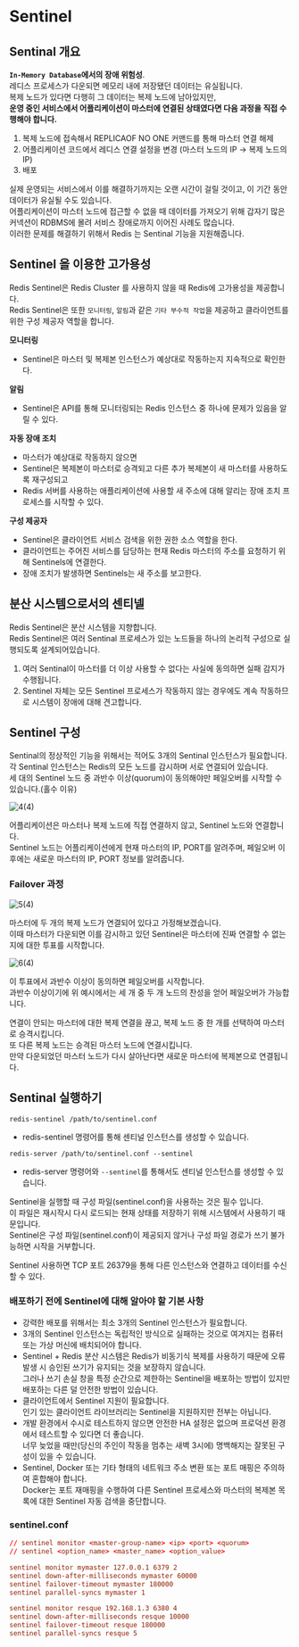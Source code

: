 # Sentinel 
## Sentinal 개요  
       
**`In-Memory Database`에서의 장애 위험성**.       
레디스 프로세스가 다운되면 메모리 내에 저장됐던 데이터는 유실됩니다.      
복제 노드가 있다면 다행히 그 데이터는 복제 노드에 남아있지만,   
**운영 중인 서비스에서 어플리케이션이 마스터에 연결된 상태였다면 다음 과정을 직접 수행해야 합니다.**  
  
1. 복제 노드에 접속해서 REPLICAOF NO ONE 커맨드를 통해 마스터 연결 해제   
2. 어플리케이션 코드에서 레디스 연결 설정을 변경 (마스터 노드의 IP -> 복제 노드의 IP)
3. 배포
    
실제 운영되는 서비스에서 이를 해결하기까지는 오랜 시간이 걸릴 것이고, 이 기간 동안 데이터가 유실될 수도 있습니다.          
어플리케이션이 마스터 노드에 접근할 수 없을 때 데이터를 가져오기 위해 갑자기 많은 커넥션이 RDBMS에 몰려 서비스 장애로까지 이어진 사례도 많습니다.   
이러한 문제를 해결하기 위해서 Redis 는 Sentinal 기능을 지원해줍니다.    
     
## Sentinel 을 이용한 고가용성      
                  
Redis Sentinel은 Redis Cluster 를 사용하지 않을 때 Redis에 고가용성을 제공합니다.             
Redis Sentinel은 또한 `모니터링`, `알림`과 같은 `기타 부수적 작업`을 제공하고 클라이언트를 위한 구성 제공자 역할을 합니다.  
           
**모니터링** 
* Sentinel은 마스터 및 복제본 인스턴스가 예상대로 작동하는지 지속적으로 확인한다.         

**알림**    
* Sentinel은 API를 통해 모니터링되는 Redis 인스턴스 중 하나에 문제가 있음을 알릴 수 있다.          
  
**자동 장애 조치**   
* 마스터가 예상대로 작동하지 않으면        
* Sentinel은 복제본이 마스터로 승격되고 다른 추가 복제본이 새 마스터를 사용하도록 재구성되고       
* Redis 서버를 사용하는 애플리케이션에 사용할 새 주소에 대해 알리는 장애 조치 프로세스를 시작할 수 있다.   
  
**구성 제공자**  
* Sentinel은 클라이언트 서비스 검색을 위한 권한 소스 역할을 한다.   
* 클라이언트는 주어진 서비스를 담당하는 현재 Redis 마스터의 주소를 요청하기 위해 Sentinels에 연결한다.  
* 장애 조치가 발생하면 Sentinels는 새 주소를 보고한다.  
  

## 분산 시스템으로서의 센티넬

Redis Sentinel은 분산 시스템을 지향합니다.  
Redis Sentinel은 여러 Sentinal 프로세스가 있는 노드들을 하나의 논리적 구성으로 실행되도록 설계되어있습니다.  
  
1. 여러 Sentinal이 마스터를 더 이상 사용할 수 없다는 사실에 동의하면 실패 감지가 수행됩니다.      
2. Sentinel 자체는 모든 Sentinel 프로세스가 작동하지 않는 경우에도 계속 작동하므로 시스템이 장애에 대해 견고합니다.     


## Sentinel 구성
Sentinal의 정상적인 기능을 위해서는 적어도 3개의 Sentinal 인스턴스가 필요합니다.   
각 Sentinal 인스턴스는 Redis의 모든 노드를 감시하며 서로 연결되어 있습니다.      
세 대의 Sentinel 노드 중 과반수 이상(quorum)이 동의해야만 페일오버를 시작할 수 있습니다.(홀수 이유)  

![4(4)](https://user-images.githubusercontent.com/50267433/196723347-887b0e66-8821-4e0e-960f-f2a4d0d06393.png)

  
어플리케이션은 마스터나 복제 노드에 직접 연결하지 않고, Sentinel 노드와 연결합니다.      
Sentinel 노드는 어플리케이션에게 현재 마스터의 IP, PORT를 알려주며, 페일오버 이후에는 새로운 마스터의 IP, PORT 정보를 알려줍니다.   

### Failover 과정
 
![5(4)](https://user-images.githubusercontent.com/50267433/196729690-03444555-4530-40f3-8421-d1a18136a3d5.png)

  
마스터에 두 개의 복제 노드가 연결되어 있다고 가정해보겠습니다.     
이때 마스터가 다운되면 이를 감시하고 있던 Sentinel은 마스터에 진짜 연결할 수 없는지에 대한 투표를 시작합니다.   

![6(4)](https://user-images.githubusercontent.com/50267433/196729775-9b7ec16d-c6dd-4111-a766-f97879b3db55.png)
   
이 투표에서 과반수 이상이 동의하면 페일오버를 시작합니다.         
과반수 이상이기에 위 예시에서는 세 개 중 두 개 노드의 찬성을 얻어 페일오버가 가능합니다.         
  
연결이 안되는 마스터에 대한 복제 연결을 끊고, 복제 노드 중 한 개를 선택하여 마스터로 승격시킵니다.        
또 다른 복제 노드는 승격된 마스터 노드에 연결시킵니다.      
만약 다운되었던 마스터 노드가 다시 살아난다면 새로운 마스터에 복제본으로 연결됩니다.  

## Sentinal 실행하기 

```
redis-sentinel /path/to/sentinel.conf
```
* redis-sentinel 명령어를 통해 센티널 인스턴스를 생성할 수 있습니다.  

```
redis-server /path/to/sentinel.conf --sentinel
```
* redis-server 명령어와 `--sentinel`를 통해서도 센티널 인스턴스를 생성할 수 있습니다.   
       
Sentinel을 실행할 때 구성 파일(sentinel.conf)을 사용하는 것은 필수 입니다.       
이 파일은 재시작시 다시 로드되는 현재 상태를 저장하기 위해 시스템에서 사용하기 때문입니다.       
Sentinel은 구성 파일(sentinel.conf)이 제공되지 않거나 구성 파일 경로가 쓰기 불가능하면 시작을 거부합니다.    

Sentinel 사용하면 TCP 포트 26379을 통해 다른 인스턴스와 연결하고 데이터를 수신할 수 있다.   

### 배포하기 전에 Sentinel에 대해 알아야 할 기본 사항
 
* 강력한 배포를 위해서는 최소 3개의 Sentinel 인스턴스가 필요합니다.   
* 3개의 Sentinel 인스턴스는 독립적인 방식으로 실패하는 것으로 여겨지는 컴퓨터 또는 가상 머신에 배치되어야 합니다.  
* Sentinel + Redis 분산 시스템은 Redis가 비동기식 복제를 사용하기 때문에 오류 발생 시 승인된 쓰기가 유지되는 것을 보장하지 않습니다.      
  그러나 쓰기 손실 창을 특정 순간으로 제한하는 Sentinel을 배포하는 방법이 있지만 배포하는 다른 덜 안전한 방법이 있습니다.   
* 클라이언트에서 Sentinel 지원이 필요합니다.   
  인기 있는 클라이언트 라이브러리는 Sentinel을 지원하지만 전부는 아닙니다.
* 개발 환경에서 수시로 테스트하지 않으면 안전한 HA 설정은 없으며 프로덕션 환경에서 테스트할 수 있다면 더 좋습니다.   
  너무 늦었을 때만(당신의 주인이 작동을 멈추는 새벽 3시에) 명백해지는 잘못된 구성이 있을 수 있습니다.
* Sentinel, Docker 또는 기타 형태의 네트워크 주소 변환 또는 포트 매핑은 주의하여 혼합해야 합니다.   
  Docker는 포트 재매핑을 수행하여 다른 Sentinel 프로세스와 마스터의 복제본 목록에 대한 Sentinel 자동 검색을 중단합니다.   

### sentinel.conf

```conf
// sentinel monitor <master-group-name> <ip> <port> <quorum>
// sentinel <option_name> <master_name> <option_value>

sentinel monitor mymaster 127.0.0.1 6379 2
sentinel down-after-milliseconds mymaster 60000
sentinel failover-timeout mymaster 180000
sentinel parallel-syncs mymaster 1

sentinel monitor resque 192.168.1.3 6380 4
sentinel down-after-milliseconds resque 10000
sentinel failover-timeout resque 180000
sentinel parallel-syncs resque 5
```





  



